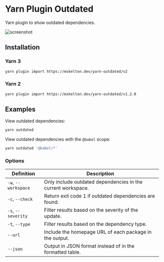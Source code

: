 # Yarn Plugin Outdated

Yarn plugin to show outdated dependencies.

![screenshot](https://user-images.githubusercontent.com/25914066/148265983-aa3c88d4-6b94-4289-ab28-926a0b32741c.png)

## Installation

### Yarn 3

```sh
yarn plugin import https://mskelton.dev/yarn-outdated/v2
```

### Yarn 2

```sh
yarn plugin import https://mskelton.dev/yarn-outdated/v1.2.0
```

## Examples

View outdated dependencies:

```sh
yarn outdated
```

View outdated dependencies with the `@babel` scope:

```sh
yarn outdated '@babel/*'
```

### Options

| Definition          | Description                                                  |
| ------------------- | ------------------------------------------------------------ |
| `-w`, `--workspace` | Only include outdated dependencies in the current workspace. |
| `-c`, `--check`     | Return exit code 1 if outdated dependencies are found.       |
| `-s`, `--severity`  | Filter results based on the severity of the update.          |
| `-t`, `--type`      | Filter results based on the dependency type.                 |
| `--url`             | Include the homepage URL of each package in the output.      |
| `--json`            | Output in JSON format instead of in the formatted table.     |
